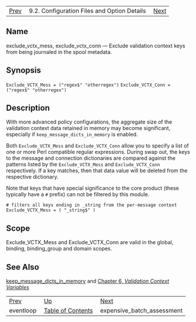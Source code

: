 |     |     |     |
| --- | --- | --- |
| [Prev](conf.ref.eventloop)  | 9.2. Configuration Files and Option Details |  [Next](conf.ref.expensive_batch_assessment.php) |

<a name="conf.ref.exclude_vctx"></a>
## Name

exclude_vctx_mess, exclude_vctx_conn — Exclude validation context keys from being journaled in the spool metadata.

## Synopsis

`Exclude_VCTX_Mess = ("regex$" "otherregex")`
`Exclude_VCTX_Conn = ("regex$" "otherregex")`

<a name="idp9582912"></a>
## Description

With more advanced policy configurations, the aggregate size of the validation context data retained in memory may become significant, especially if `keep_message_dicts_in_memory` is enabled.

Both `Exclude_VCTX_Mess` and `Exclude_VCTX_Conn` allow you to specify a list of one or more Perl compatible regular expressions. During swap out, the keys to the message and connection dictionaries are compared against the patterns listed by the `Exclude_VCTX_Mess` and `Exclude_VCTX_Conn` respectively. If a key matches, then that data value will be deleted from the respective dictionary.

Note that keys that have special significance to the core product (these typically have a `#` prefix) can not be filtered by this module.

```
# filters all keys ending in _string from the per-message context
Exclude_VCTX_Mess = ( "_string$" )
```
<a name="idp9589968"></a>
## Scope

Exclude_VCTX_Mess and Exclude_VCTX_Conn are valid in the global, binding, binding_group and domain scopes.

<a name="idp9591680"></a>
## See Also

[keep_message_dicts_in_memory](conf.ref.keep_message_dicts_in_memory "keep_message_dicts_in_memory") and [Chapter 6, *Validation Context Variables*](policy.context.variables.php "Chapter 6. Validation Context Variables")

|     |     |     |
| --- | --- | --- |
| [Prev](conf.ref.eventloop)  | [Up](conf.ref.files.php) |  [Next](conf.ref.expensive_batch_assessment.php) |
| eventloop  | [Table of Contents](index) |  expensive_batch_assessment |
